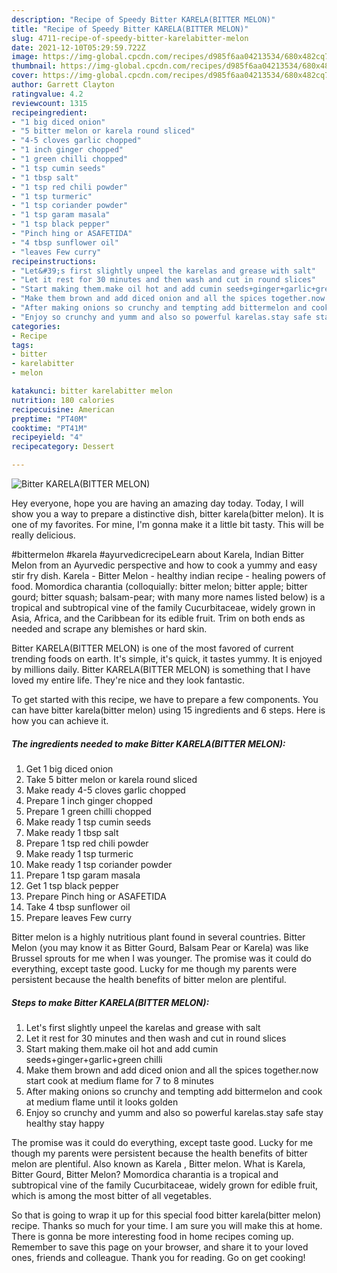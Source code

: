 ```yaml
---
description: "Recipe of Speedy Bitter KARELA(BITTER MELON)"
title: "Recipe of Speedy Bitter KARELA(BITTER MELON)"
slug: 4711-recipe-of-speedy-bitter-karelabitter-melon
date: 2021-12-10T05:29:59.722Z
image: https://img-global.cpcdn.com/recipes/d985f6aa04213534/680x482cq70/bitter-karelabitter-melon-recipe-main-photo.jpg
thumbnail: https://img-global.cpcdn.com/recipes/d985f6aa04213534/680x482cq70/bitter-karelabitter-melon-recipe-main-photo.jpg
cover: https://img-global.cpcdn.com/recipes/d985f6aa04213534/680x482cq70/bitter-karelabitter-melon-recipe-main-photo.jpg
author: Garrett Clayton
ratingvalue: 4.2
reviewcount: 1315
recipeingredient:
- "1 big diced onion"
- "5 bitter melon or karela round sliced"
- "4-5 cloves garlic chopped"
- "1 inch ginger chopped"
- "1 green chilli chopped"
- "1 tsp cumin seeds"
- "1 tbsp salt"
- "1 tsp red chili powder"
- "1 tsp turmeric"
- "1 tsp coriander powder"
- "1 tsp garam masala"
- "1 tsp black pepper"
- "Pinch hing or ASAFETIDA"
- "4 tbsp sunflower oil"
- "leaves Few curry"
recipeinstructions:
- "Let&#39;s first slightly unpeel the karelas and grease with salt"
- "Let it rest for 30 minutes and then wash and cut in round slices"
- "Start making them.make oil hot and add cumin seeds+ginger+garlic+green chilli"
- "Make them brown and add diced onion and all the spices together.now start cook at medium flame for 7 to 8 minutes"
- "After making onions so crunchy and tempting add bittermelon and cook at medium flame until it looks golden"
- "Enjoy so crunchy and yumm and also so powerful karelas.stay safe stay healthy stay happy"
categories:
- Recipe
tags:
- bitter
- karelabitter
- melon

katakunci: bitter karelabitter melon 
nutrition: 180 calories
recipecuisine: American
preptime: "PT40M"
cooktime: "PT41M"
recipeyield: "4"
recipecategory: Dessert

---
```



![Bitter KARELA(BITTER MELON)](https://img-global.cpcdn.com/recipes/d985f6aa04213534/680x482cq70/bitter-karelabitter-melon-recipe-main-photo.jpg)

Hey everyone, hope you are having an amazing day today. Today, I will show you a way to prepare a distinctive dish, bitter karela(bitter melon). It is one of my favorites. For mine, I'm gonna make it a little bit tasty. This will be really delicious.

#bittermelon #karela #ayurvedicrecipeLearn about Karela, Indian Bitter Melon from an Ayurvedic perspective and how to cook a yummy and easy stir fry dish. Karela - Bitter Melon - healthy indian recipe - healing powers of food. Momordica charantia (colloquially: bitter melon; bitter apple; bitter gourd; bitter squash; balsam-pear; with many more names listed below) is a tropical and subtropical vine of the family Cucurbitaceae, widely grown in Asia, Africa, and the Caribbean for its edible fruit. Trim on both ends as needed and scrape any blemishes or hard skin.

Bitter KARELA(BITTER MELON) is one of the most favored of current trending foods on earth. It's simple, it's quick, it tastes yummy. It is enjoyed by millions daily. Bitter KARELA(BITTER MELON) is something that I have loved my entire life. They're nice and they look fantastic.


To get started with this recipe, we have to prepare a few components. You can have bitter karela(bitter melon) using 15 ingredients and 6 steps. Here is how you can achieve it.

<!--inarticleads1-->

##### The ingredients needed to make Bitter KARELA(BITTER MELON):

1. Get 1 big diced onion
1. Take 5 bitter melon or karela round sliced
1. Make ready 4-5 cloves garlic chopped
1. Prepare 1 inch ginger chopped
1. Prepare 1 green chilli chopped
1. Make ready 1 tsp cumin seeds
1. Make ready 1 tbsp salt
1. Prepare 1 tsp red chili powder
1. Make ready 1 tsp turmeric
1. Make ready 1 tsp coriander powder
1. Prepare 1 tsp garam masala
1. Get 1 tsp black pepper
1. Prepare Pinch hing or ASAFETIDA
1. Take 4 tbsp sunflower oil
1. Prepare leaves Few curry


Bitter melon is a highly nutritious plant found in several countries. Bitter Melon (you may know it as Bitter Gourd, Balsam Pear or Karela) was like Brussel sprouts for me when I was younger. The promise was it could do everything, except taste good. Lucky for me though my parents were persistent because the health benefits of bitter melon are plentiful. 

<!--inarticleads2-->

##### Steps to make Bitter KARELA(BITTER MELON):

1. Let&#39;s first slightly unpeel the karelas and grease with salt
1. Let it rest for 30 minutes and then wash and cut in round slices
1. Start making them.make oil hot and add cumin seeds+ginger+garlic+green chilli
1. Make them brown and add diced onion and all the spices together.now start cook at medium flame for 7 to 8 minutes
1. After making onions so crunchy and tempting add bittermelon and cook at medium flame until it looks golden
1. Enjoy so crunchy and yumm and also so powerful karelas.stay safe stay healthy stay happy


The promise was it could do everything, except taste good. Lucky for me though my parents were persistent because the health benefits of bitter melon are plentiful. Also known as Karela , Bitter melon. What is Karela, Bitter Gourd, Bitter Melon? Momordica charantia is a tropical and subtropical vine of the family Cucurbitaceae, widely grown for edible fruit, which is among the most bitter of all vegetables. 

So that is going to wrap it up for this special food bitter karela(bitter melon) recipe. Thanks so much for your time. I am sure you will make this at home. There is gonna be more interesting food in home recipes coming up. Remember to save this page on your browser, and share it to your loved ones, friends and colleague. Thank you for reading. Go on get cooking!
